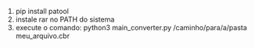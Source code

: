 1. pip install patool
2. instale rar no PATH do sistema
3. execute o comando: python3 main_converter.py /caminho/para/a/pasta meu_arquivo.cbr


